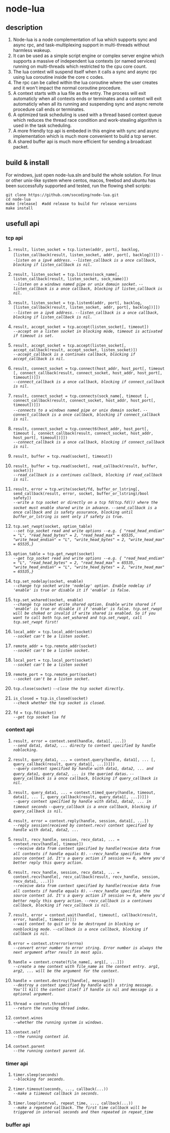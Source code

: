 # node-lua

## description
1.	Node-lua is a node complementation of lua which supports sync and async rpc, and task-multiplexing support in multi-threads without harmless wakeup.
2.	It can be used as a simple script engine or complex server engine which supports a massive of independent lua contexts (or named services) running on multi-threads which restricted to the cpu core count.
3.	The lua context will suspend itself when it calls a sync and async rpc using lua coroutine inside the core c codes.
4.	The rpc can be called within the lua coroutine where the user creates and it won't impact the normal coroutine procedure.
5.	A context starts with a lua file as the entry. The process will exit automaticly when all contexts ends or terminates and a context will exit automaticly when all its running and suspending sync and async remote procedure call ends or terminates.
6.	A optimized task scheduling is used with a thread based context queue which reduces the thread race condition and work-stealing algorithm is used in the task scheduling.
7.  A more friendly tcp api is embeded in this engine with sync and async implementation which is much more convenient to build a tcp server.
8.  A shared buffer api is much more efficient for sending a broadcast packet.

## build & install

For windows, just open node-lua.sln and build the whole solution. For linux or other unix-like system where centos, macos, freebsd and ubuntu has been successfully supported and tested, run the flowing shell scripts:

    git clone https://github.com/socoding/node-lua.git
    cd node-lua
    make [release]  #add release to build for release versions
	make install

## usefull api
### tcp api
1.	`result, listen_socket = tcp.listen(addr, port[, backlog, [listen_callback(result, listen_socket, addr, port[, backlog])]])` 
	*`--listen on a ipv4 address.`* 
    *`--listen_callback is a once callback, blocking if listen_callback is nil.`*
	
2.	`result, listen_socket = tcp.listens(sock_name[, listen_callback(result, listen_socket, sock_name)])`  
    *`--listen on a windows named pipe or unix domain socket.`*
    *`--listen_callback is a once callback, blocking if listen_callback is nil.`*

3.	`result, listen_socket = tcp.listen6(addr, port[, backlog, [listen_callback(result, listen_socket, addr, port[, backlog])]])`  
	*`--listen on a ipv6 address.`*
    *`--listen_callback is a once callback, blocking if listen_callback is nil.`*
	
4.	`result, accept_socket = tcp.accept(listen_socket[, timeout])`  
	*`--accept on a listen socket in blocking mode, timeout is activated if timeout is set.`*

5.	`result, accept_socket = tcp.accept(listen_socket[, accept_callback(result, accept_socket, listen_socket)])`  
    *`--accept_callback is a continues callback, blocking if accept_callback is nil.`*
	
6. 	`result, connect_socket = tcp.connect(host_addr, host_port[, timeout [, connect_callback(result, connect_socket, host_addr, host_port[, timeout])]])`  
    *`--connect_callback is a once callback, blocking if connect_callback is nil.`*
	
7. 	`result, connect_socket = tcp.connects(sock_name[, timeout [, connect_callback(result, connect_socket, host_addr, host_port[, timeout])]])`  
	*`--connects to a windows named pipe or unix domain socket.`*
    *`--connect_callback is a once callback, blocking if connect_callback is nil.`*
	
8. 	`result, connect_socket = tcp.connect6(host_addr, host_port[, timeout [, connect_callback(result, connect_socket, host_addr, host_port[, timeout])]])`  
    *`--connect_callback is a once callback, blocking if connect_callback is nil.`*
	
9.  `result, buffer = tcp.read(socket[, timeout])`  
	
10. `result, buffer = tcp.read(socket[, read_callback(result, buffer, socket)])`  
    *`--read_callback is a continues callback, blocking if read_callback is nil.`*
	
11. `result, error = tcp.write(socket/fd, buffer_or_lstring[, send_callback(result, error, socket, buffer_or_lstring)/bool safety])`  
	*`--write a tcp socket or directly on a tcp fd(tcp.fd()) where the socket must enable shared write in advance.`*
    *`--send_callback is a once callback and is safety assurance, blocking until buffer_or_lstring is sent only if safety is true.`*
	
12. `tcp.set_rwopt(socket, option_table)`  
    *`--set tcp_socket read and write options --e.g. { "read_head_endian" = "L", "read_head_bytes" = 2, "read_head_max" = 65535, "write_head_endian" = "L", "write_head_bytes" = 2, "write_head_max" = 65535,}`*
	
13. `option_table = tcp.get_rwopt(socket)`  
    *`--get tcp_socket read and write options --e.g. { "read_head_endian" = "L", "read_head_bytes" = 2, "read_head_max" = 65535, "write_head_endian" = "L", "write_head_bytes" = 2, "write_head_max" = 65535,}`*
	
14. `tcp.set_nodelay(socket, enable)`  
    *`--change tcp socket write 'nodelay' option. Enable nodelay if 'enable' is true or disable it if 'enable' is false.`*

15. `tcp.set_wshared(socket, enable)`  
    *`--change tcp socket write shared option. Enable write shared if 'enable' is true or disable it if 'enable' is false. tcp.set_rwopt will be choked or invalid if write shared is enabled. So if you want to call both tcp.set_wshared and tcp.set_rwopt, call tcp.set_rwopt first!`*

16. `local_addr = tcp.local_addr(socket)`  
	*`--socket can't be a listen socket.`*

17. `remote_addr = tcp.remote_addr(socket)`  
	*`--socket can't be a listen socket.`*

18. `local_port = tcp.local_port(socket)`  
	*`--socket can't be a listen socket`*

19. `remote_port = tcp.remote_port(socket)`  
	*`--socket can't be a listen socket.`*

20. `tcp.close(socket)` 
	*`--close the tcp socket directly.`*

21. `is_closed = tcp.is_closed(socket)`  
	*`--check whether the tcp socket is closed.`*

22. `fd = tcp.fd(socket)`  
	*`--get tcp socket lua fd`*

### context api
1.	`result, error = context.send(handle, data1[, ...])`  
    *`--send data1, data2, ... directy to context specified by handle noblocking.`*

2.	`result, query_data1, ... = context.query(handle, data1[, ... [, query_callback(result, query_data1[, ...])]])`  
    *`--query context specified by handle with data1, data2, ... and query_data1, query_data2, ... is the queried datas.`*
	*`--query_callback is a once callback, blocking if query_callback is nil.`*

3.	`result, query_data1, ... = context.timed_query(handle, timeout, data1[, ... [, query_callback(result, query_data1[, ...])]])`  
    *`--query context specified by handle with data1, data2, ... in timeout seconds`*
	*`--query_callback is a once callback, blocking if query_callback is nil.`*
	
4.	`result, error = context.reply(handle, session, data1[, ...])`  
    *`--reply session(received by context.recv) context specified by handle with data1, data2, ...`*

5.	`result, recv_handle, session, recv_data1, ... = context.recv(handle[, timeout])`  
    *`--receive data from context specified by handle(receive data from all contexts if handle equals 0).`*
    *`--recv_handle specifies the source context id. It's a query action if session >= 0, where you'd better reply this query action.`*
	
5.	`result, recv_handle, session, recv_data1, ... = context.recv(handle[, recv_callback(result, recv_handle, session, recv_data1, ...)])`  
    *`--receive data from context specified by handle(receive data from all contexts if handle equals 0).`*
    *`--recv_handle specifies the source context id. It's a query action if session >= 0, where you'd better reply this query action.`*
    *`--recv_callback is a continues callback, blocking if recv_callback is nil.`*
	
6.	`result, error = context.wait(handle[, timeout[, callback(result, error, handle[, timeout])]])`  
    *`--wait context to quit or to be destroyed in blocking or nonblocking mode.`*
    *`--callback is a once callback, blocking if callback is nil.`*

7.	`error = context.strerror(errno)`  
    *`--convert error number to error string. Error number is always the next argument after result in most apis.`*

8.	`handle = context.create(file_name[, arg1[, ...]])`  
    *`--create a new context with file_name as the context entry. arg1, arg2, ... will be the argument for the context.`*

9.	`handle = context.destroy([handle[, message]])`  
    *`--destroy a context specified by handle with a string message. You'll kill the context itself if handle is nil and message is a optional argument.`*

10.	`thread = context.thread()`  
    *`--return the running thread index.`*

11.	`context.winos`  
    *`--whether the running system is windows.`*

12.	`context.self`  
    *`--the running context id.`*

13.	`context.parent`  
    *`--the running context parent id.`*

### timer api	
1.	`timer.sleep(seconds)`  
    *`--blocking for seconds.`*

2.	`timer.timeout(seconds, ..., callback(...))`  
    *`--make a tiimeout callback in seconds.`*

3.	`timer.loop(interval, repeat_time, ..., callback(...))`  
    *`--make a repeated callback. The first time callback will be triggered in interval seconds and then repeated in repeat_time`*

### buffer api

